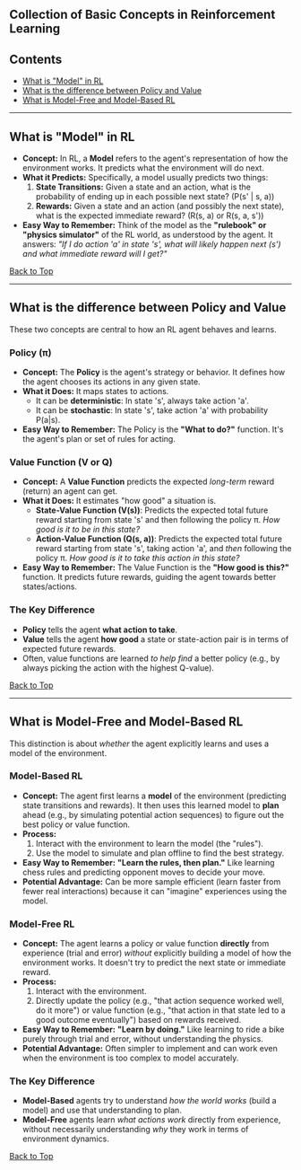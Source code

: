 ## Collection of Basic Concepts in Reinforcement Learning

<a id="top"></a>

## Contents

* [What is "Model" in RL](#what-is-model-in-rl)
* [What is the difference between Policy and Value](#what-is-the-difference-between-policy-and-value)
* [What is Model-Free and Model-Based RL](#what-is-model-free-and-model-based-rl)

---

<a id="what-is-model-in-rl"></a>
## What is "Model" in RL

* **Concept:** In RL, a **Model** refers to the agent's representation of how the environment works. It predicts what the environment will do next.
* **What it Predicts:** Specifically, a model usually predicts two things:
    1.  **State Transitions:** Given a state and an action, what is the probability of ending up in each possible next state? (P(s' | s, a))
    2.  **Rewards:** Given a state and an action (and possibly the next state), what is the expected immediate reward? (R(s, a) or R(s, a, s'))
* **Easy Way to Remember:** Think of the model as the **"rulebook" or "physics simulator"** of the RL world, as understood by the agent. It answers: *"If I do action 'a' in state 's', what will likely happen next (s') and what immediate reward will I get?"*

[Back to Top](#top)

---

<a id="what-is-the-difference-between-policy-and-value"></a>
## What is the difference between Policy and Value

These two concepts are central to how an RL agent behaves and learns.

### Policy (π)

* **Concept:** The **Policy** is the agent's strategy or behavior. It defines how the agent chooses its actions in any given state.
* **What it Does:** It maps states to actions.
    * It can be **deterministic**: In state 's', always take action 'a'.
    * It can be **stochastic**: In state 's', take action 'a' with probability P(a|s).
* **Easy Way to Remember:** The Policy is the **"What to do?"** function. It's the agent's plan or set of rules for acting.

### Value Function (V or Q)

* **Concept:** A **Value Function** predicts the expected *long-term* reward (return) an agent can get.
* **What it Does:** It estimates "how good" a situation is.
    * **State-Value Function (V(s))**: Predicts the expected total future reward starting from state 's' and then following the policy π. *How good is it to be in this state?*
    * **Action-Value Function (Q(s, a))**: Predicts the expected total future reward starting from state 's', taking action 'a', and *then* following the policy π. *How good is it to take this action in this state?*
* **Easy Way to Remember:** The Value Function is the **"How good is this?"** function. It predicts future rewards, guiding the agent towards better states/actions.

### The Key Difference

* **Policy** tells the agent **what action to take**.
* **Value** tells the agent **how good** a state or state-action pair is in terms of expected future rewards.
* Often, value functions are learned *to help find* a better policy (e.g., by always picking the action with the highest Q-value).

[Back to Top](#top)

---

<a id="what-is-model-free-and-model-based-rl"></a>
## What is Model-Free and Model-Based RL

This distinction is about *whether* the agent explicitly learns and uses a model of the environment.

### Model-Based RL

* **Concept:** The agent first learns a **model** of the environment (predicting state transitions and rewards). It then uses this learned model to **plan** ahead (e.g., by simulating potential action sequences) to figure out the best policy or value function.
* **Process:**
    1.  Interact with the environment to learn the model (the "rules").
    2.  Use the model to simulate and plan offline to find the best strategy.
* **Easy Way to Remember:** **"Learn the rules, then plan."** Like learning chess rules and predicting opponent moves to decide your move.
* **Potential Advantage:** Can be more sample efficient (learn faster from fewer real interactions) because it can "imagine" experiences using the model.

### Model-Free RL

* **Concept:** The agent learns a policy or value function **directly** from experience (trial and error) *without* explicitly building a model of how the environment works. It doesn't try to predict the next state or immediate reward.
* **Process:**
    1.  Interact with the environment.
    2.  Directly update the policy (e.g., "that action sequence worked well, do it more") or value function (e.g., "that action in that state led to a good outcome eventually") based on rewards received.
* **Easy Way to Remember:** **"Learn by doing."** Like learning to ride a bike purely through trial and error, without understanding the physics.
* **Potential Advantage:** Often simpler to implement and can work even when the environment is too complex to model accurately.

### The Key Difference

* **Model-Based** agents try to understand *how the world works* (build a model) and use that understanding to plan.
* **Model-Free** agents learn *what actions work* directly from experience, without necessarily understanding *why* they work in terms of environment dynamics.

[Back to Top](#top)